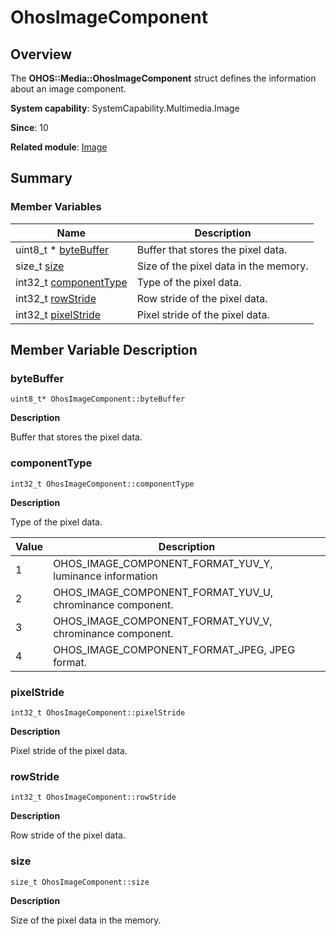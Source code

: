 # OhosImageComponent


## Overview

The **OHOS::Media::OhosImageComponent** struct defines the information about an image component.

**System capability**: SystemCapability.Multimedia.Image

**Since**: 10

**Related module**: [Image](image.md)


## Summary


### Member Variables

| Name| Description| 
| -------- | -------- |
| uint8_t \* [byteBuffer](#bytebuffer) | Buffer that stores the pixel data. | 
| size_t [size](#size) | Size of the pixel data in the memory. | 
| int32_t [componentType](#componenttype) | Type of the pixel data. | 
| int32_t [rowStride](#rowstride) | Row stride of the pixel data. | 
| int32_t [pixelStride](#pixelstride) | Pixel stride of the pixel data. | 


## Member Variable Description


### byteBuffer

```
uint8_t* OhosImageComponent::byteBuffer
```

**Description**

Buffer that stores the pixel data.


### componentType

```
int32_t OhosImageComponent::componentType
```

**Description**

Type of the pixel data.

| Value| Description|
| ------ | ----------------------- |
| 1 | OHOS_IMAGE_COMPONENT_FORMAT_YUV_Y, luminance information|
| 2 | OHOS_IMAGE_COMPONENT_FORMAT_YUV_U, chrominance component.|
| 3 | OHOS_IMAGE_COMPONENT_FORMAT_YUV_V, chrominance component.|
| 4 | OHOS_IMAGE_COMPONENT_FORMAT_JPEG, JPEG format.|

### pixelStride

```
int32_t OhosImageComponent::pixelStride
```

**Description**

Pixel stride of the pixel data.


### rowStride

```
int32_t OhosImageComponent::rowStride
```

**Description**

Row stride of the pixel data.


### size

```
size_t OhosImageComponent::size
```

**Description**

Size of the pixel data in the memory.

